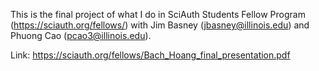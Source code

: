 This is the final project of what I do in SciAuth Students Fellow Program (https://sciauth.org/fellows/) with Jim Basney (jbasney@illinois.edu) and Phuong Cao (pcao3@illinois.edu). 

Link: https://sciauth.org/fellows/Bach_Hoang_final_presentation.pdf 
